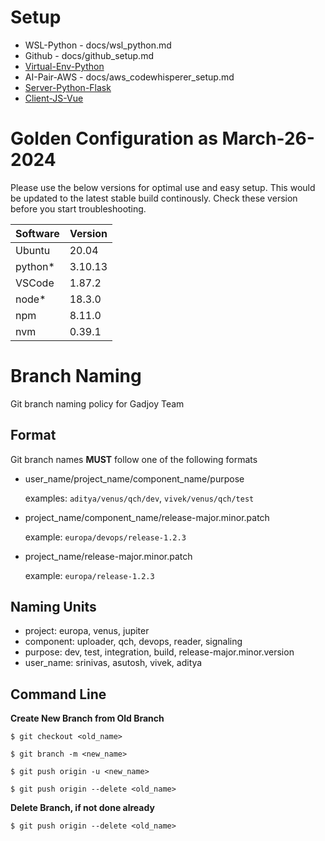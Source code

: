 # Setup

* WSL-Python - docs/wsl_python.md
* Github - docs/github_setup.md
* [Virtual-Env-Python](docs/virtual_environment_setup.md)
* AI-Pair-AWS - docs/aws_codewhisperer_setup.md
* [Server-Python-Flask](/docs/server_setup.md)
* [Client-JS-Vue](docs/Client_setup.md)

# Golden Configuration as March-26-2024

Please use the below versions for optimal use and easy setup. This would be updated to the latest stable build continously. Check these version before you start troubleshooting.

|Software	| Version |
| --------- | ------- |
| Ubuntu	| 20.04 |
| python*	| 3.10.13 |
| VSCode	| 1.87.2 |
| node*    | 18.3.0 |
| npm | 8.11.0 |
| nvm | 0.39.1 |

# Branch Naming
Git branch naming policy for Gadjoy Team

## Format
Git branch names **MUST** follow one of the following formats
- user_name/project_name/component_name/purpose

   examples:  `aditya/venus/qch/dev`, `vivek/venus/qch/test`
- project_name/component_name/release-major.minor.patch

   example: `europa/devops/release-1.2.3`
- project_name/release-major.minor.patch

   example: `europa/release-1.2.3`

## Naming Units
- project: europa, venus, jupiter
- component: uploader, qch, devops, reader, signaling
- purpose: dev, test, integration, build, release-major.minor.version
- user_name: srinivas, asutosh, vivek, aditya


## Command Line


**Create New Branch from Old Branch**

`$ git checkout <old_name>`

`$ git branch -m <new_name>`

`$ git push origin -u <new_name>`

`$ git push origin --delete <old_name>`

**Delete Branch, if not done already**

`$ git push origin --delete <old_name>`
